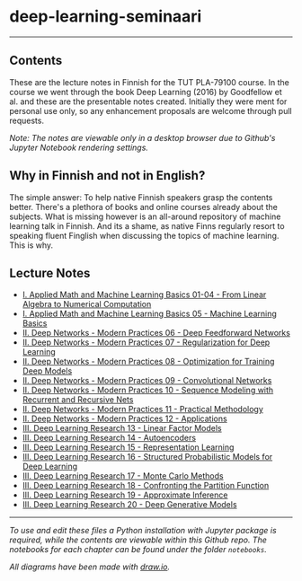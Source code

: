 # deep-learning-seminaari

---

## Contents

These are the lecture notes in Finnish for the TUT PLA-79100 course. In the course we went through the book Deep Learning (2016) by Goodfellow et al. and these are the presentable notes created. Initially they were ment for personal use only, so any enhancement proposals are welcome through pull requests.

*Note: The notes are viewable only in a desktop browser due to Github's Jupyter Notebook rendering settings.*

## Why in Finnish and not in English?

The simple answer: To help native Finnish speakers grasp the contents better. There's a plethora of books and online courses already about the subjects. What is missing however is an all-around repository of machine learning talk in Finnish. And its a shame, as native Finns regularly resort to speaking fluent Finglish when discussing the topics of machine learning. This is why. 

## Lecture Notes

 - [I. Applied Math and Machine Learning Basics 01-04 - From Linear Algebra to Numerical Computation](http://htmlpreview.github.io/?https://github.com/karmus89/deep-learning-seminaari/blob/master/notebooks/html/I.%20Applied%20Math%20and%20Machine%20Learning%20Basics%2001-04%20-%20From%20Linear%20Algebra%20to%20Numerical%20Computation.html)
 - [I. Applied Math and Machine Learning Basics 05 - Machine Learning Basics](http://htmlpreview.github.io/?https://github.com/karmus89/deep-learning-seminaari/blob/master/notebooks/html/I.%20Applied%20Math%20and%20Machine%20Learning%20Basics%2005%20-%20Machine%20Learning%20Basics.html)
 - [II. Deep Networks - Modern Practices 06 - Deep Feedforward Networks](http://htmlpreview.github.io/?https://github.com/karmus89/deep-learning-seminaari/blob/master/notebooks/html/II.%20Deep%20Networks%20-%20Modern%20Practices%2006%20-%20Deep%20Feedforward%20Networks.html)
 - [II. Deep Networks - Modern Practices 07 - Regularization for Deep Learning](http://htmlpreview.github.io/?https://github.com/karmus89/deep-learning-seminaari/blob/master/notebooks/html/II.%20Deep%20Networks%20-%20Modern%20Practices%2007%20-%20Regularization%20for%20Deep%20Learning.html)
 - [II. Deep Networks - Modern Practices 08 - Optimization for Training Deep Models](http://htmlpreview.github.io/?https://github.com/karmus89/deep-learning-seminaari/blob/master/notebooks/html/II.%20Deep%20Networks%20-%20Modern%20Practices%2008%20-%20Optimization%20for%20Training%20Deep%20Models.html)
 - [II. Deep Networks - Modern Practices 09 - Convolutional Networks](http://htmlpreview.github.io/?https://github.com/karmus89/deep-learning-seminaari/blob/master/notebooks/html/II.%20Deep%20Networks%20-%20Modern%20Practices%2009%20-%20Convolutional%20Networks.html)
 - [II. Deep Networks - Modern Practices 10 - Sequence Modeling with Recurrent and Recursive Nets](http://htmlpreview.github.io/?https://github.com/karmus89/deep-learning-seminaari/blob/master/notebooks/html/II.%20Deep%20Networks%20-%20Modern%20Practices%2010%20-%20Sequence%20Modeling%20with%20Recurrent%20and%20Recursive%20Nets.html)
 - [II. Deep Networks - Modern Practices 11 - Practical Methodology](http://htmlpreview.github.io/?https://github.com/karmus89/deep-learning-seminaari/blob/master/notebooks/html/II.%20Deep%20Networks%20-%20Modern%20Practices%2011%20-%20Practical%20Methodology.html)
 - [II. Deep Networks - Modern Practices 12 - Applications](http://htmlpreview.github.io/?https://github.com/karmus89/deep-learning-seminaari/blob/master/notebooks/html/II.%20Deep%20Networks%20-%20Modern%20Practices%2012%20-%20Applications.html)
 - [III. Deep Learning Research 13 - Linear Factor Models](http://htmlpreview.github.io/?https://github.com/karmus89/deep-learning-seminaari/blob/master/notebooks/html/III.%20Deep%20Learning%20Research%2013%20-%20Linear%20Factor%20Models.html)
 - [III. Deep Learning Research 14 - Autoencoders](http://htmlpreview.github.io/?https://github.com/karmus89/deep-learning-seminaari/blob/master/notebooks/html/III.%20Deep%20Learning%20Research%2014%20-%20Autoencoders.html)
 - [III. Deep Learning Research 15 - Representation Learning](http://htmlpreview.github.io/?https://github.com/karmus89/deep-learning-seminaari/blob/master/notebooks/html/III.%20Deep%20Learning%20Research%2015%20-%20Representation%20Learning.html)
 - [III. Deep Learning Research 16 - Structured Probabilistic Models for Deep Learning](http://htmlpreview.github.io/?https://github.com/karmus89/deep-learning-seminaari/blob/master/notebooks/html/III.%20Deep%20Learning%20Research%2016%20-%20Structured%20Probabilistic%20Models%20for%20Deep%20Learning.html)
 - [III. Deep Learning Research 17 - Monte Carlo Methods](http://htmlpreview.github.io/?https://github.com/karmus89/deep-learning-seminaari/blob/master/notebooks/html/III.%20Deep%20Learning%20Research%2017%20-%20Monte%20Carlo%20Methods.html)
 - [III. Deep Learning Research 18 - Confronting the Partition Function](http://htmlpreview.github.io/?https://github.com/karmus89/deep-learning-seminaari/blob/master/notebooks/html/III.%20Deep%20Learning%20Research%2018%20-%20Confronting%20the%20Partition%20Function.html)
 - [III. Deep Learning Research 19 - Approximate Inference](http://htmlpreview.github.io/?https://github.com/karmus89/deep-learning-seminaari/blob/master/notebooks/html/III.%20Deep%20Learning%20Research%2019%20-%20Approximate%20Inference.html)
 - [III. Deep Learning Research 20 - Deep Generative Models](http://htmlpreview.github.io/?https://github.com/karmus89/deep-learning-seminaari/blob/master/notebooks/html/III.%20Deep%20Learning%20Research%2020%20-%20Deep%20Generative%20Models.html)

---

*To use and edit these files a Python installation with Jupyter package is required, while the contents are viewable within this Github repo. The notebooks for each chapter can be found under the folder `notebooks`.*

*All diagrams have been made with [draw.io](http://htmlpreview.github.io/?https://www.draw.io/).*
